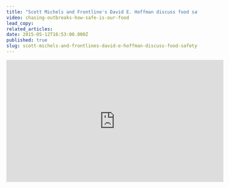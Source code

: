 ```yaml
---
title: "Scott Michels and Frontline's David E. Hoffman discuss food safety with HuffPost Live"
video: chasing-outbreaks-how-safe-is-our-food
lead_copy:
related_articles:
date: 2015-05-12T16:53:00.000Z
published: true
slug: scott-michels-and-frontlines-david-e-hoffman-discuss-food-safety-with-huffpost-live
---
```

<iframe src="http://embed.live.huffingtonpost.com/HPLEmbedPlayer/?segmentId=5550b0e3fe344446820011e2&amp;autoPlay=false" width="570" height="321" frameborder="0" scrollable="no"></iframe>

